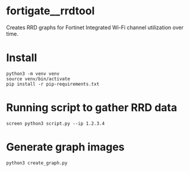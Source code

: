 # fortigate__rrdtool
Creates RRD graphs for Fortinet Integrated Wi-Fi channel utilization over time.

# Install
	python3 -m venv venv
	source venv/bin/activate
	pip install -r pip-requirements.txt

# Running script to gather RRD data
	screen python3 script.py --ip 1.2.3.4

# Generate graph images
	python3 create_graph.py
